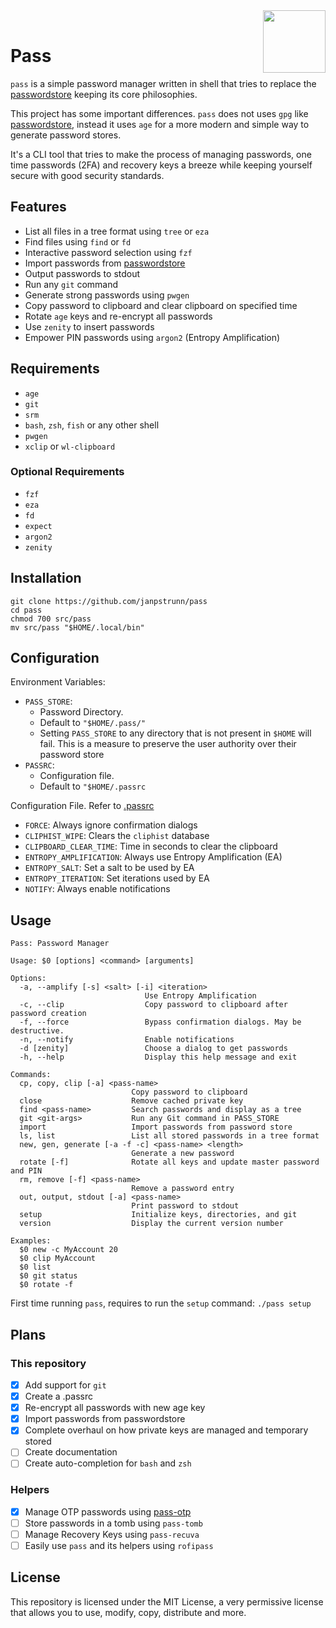 <img src="https://git.disroot.org/janpstrunn/images/raw/branch/main/pass.png" align="right" height="100"/>
<br>

<h1 align="left">Pass</h1>

`pass` is a simple password manager written in shell that tries to replace the [passwordstore](https://www.passwordstore.org/) keeping its core philosophies.

This project has some important differences. `pass` does not uses `gpg` like [passwordstore](https://www.passwordstore.org/), instead it uses `age` for a more modern and simple way to generate password stores.

It's a CLI tool that tries to make the process of managing passwords, one time passwords (2FA) and recovery keys a breeze while keeping yourself secure with good security standards.

## Features

- List all files in a tree format using `tree` or `eza`
- Find files using `find` or `fd`
- Interactive password selection using `fzf`
- Import passwords from [passwordstore](https://www.passwordstore.org/)
- Output passwords to stdout
- Run any `git` command
- Generate strong passwords using `pwgen`
- Copy password to clipboard and clear clipboard on specified time
- Rotate `age` keys and re-encrypt all passwords
- Use `zenity` to insert passwords
- Empower PIN passwords using `argon2` (Entropy Amplification)

## Requirements

- `age`
- `git`
- `srm`
- `bash`, `zsh`, `fish` or any other shell
- `pwgen`
- `xclip` or `wl-clipboard`

### Optional Requirements

- `fzf`
- `eza`
- `fd`
- `expect`
- `argon2`
- `zenity`

## Installation

```
git clone https://github.com/janpstrunn/pass
cd pass
chmod 700 src/pass
mv src/pass "$HOME/.local/bin"
```

## Configuration

Environment Variables:

- `PASS_STORE`:
  - Password Directory.
  - Default to `"$HOME/.pass/"`
  - Setting `PASS_STORE` to any directory that is not present in `$HOME` will fail. This is a measure to preserve the user authority over their password store
- `PASSRC`:
  - Configuration file.
  - Default to `"$HOME/.passrc`

Configuration File. Refer to [.passrc](https://github.com/janpstrunn/pass/blob/main/.passrc)

- `FORCE`: Always ignore confirmation dialogs
- `CLIPHIST_WIPE`: Clears the `cliphist` database
- `CLIPBOARD_CLEAR_TIME`: Time in seconds to clear the clipboard
- `ENTROPY_AMPLIFICATION`: Always use Entropy Amplification (EA)
- `ENTROPY_SALT`: Set a salt to be used by EA
- `ENTROPY_ITERATION`: Set iterations used by EA
- `NOTIFY`: Always enable notifications

## Usage

```
Pass: Password Manager

Usage: $0 [options] <command> [arguments]

Options:
  -a, --amplify [-s] <salt> [-i] <iteration>
                              Use Entropy Amplification
  -c, --clip                  Copy password to clipboard after password creation
  -f, --force                 Bypass confirmation dialogs. May be destructive.
  -n, --notify                Enable notifications
  -d [zenity]                 Choose a dialog to get passwords
  -h, --help                  Display this help message and exit

Commands:
  cp, copy, clip [-a] <pass-name>
                           Copy password to clipboard
  close                    Remove cached private key
  find <pass-name>         Search passwords and display as a tree
  git <git-args>           Run any Git command in PASS_STORE
  import                   Import passwords from password store
  ls, list                 List all stored passwords in a tree format
  new, gen, generate [-a -f -c] <pass-name> <length>
                           Generate a new password
  rotate [-f]              Rotate all keys and update master password and PIN
  rm, remove [-f] <pass-name>
                           Remove a password entry
  out, output, stdout [-a] <pass-name>
                           Print password to stdout
  setup                    Initialize keys, directories, and git
  version                  Display the current version number

Examples:
  $0 new -c MyAccount 20
  $0 clip MyAccount
  $0 list
  $0 git status
  $0 rotate -f
```

First time running `pass`, requires to run the `setup` command: `./pass setup`

## Plans

### This repository

- [x] Add support for `git`
- [x] Create a .passrc
- [x] Re-encrypt all passwords with new age key
- [x] Import passwords from passwordstore
- [x] Complete overhaul on how private keys are managed and temporary stored
- [ ] Create documentation
- [ ] Create auto-completion for `bash` and `zsh`

### Helpers

- [x] Manage OTP passwords using [pass-otp](https://github.com/janpstrunn/pass-otp)
- [ ] Store passwords in a tomb using `pass-tomb`
- [ ] Manage Recovery Keys using `pass-recuva`
- [ ] Easily use `pass` and its helpers using `rofipass`

## License

This repository is licensed under the MIT License, a very permissive license that allows you to use, modify, copy, distribute and more.
